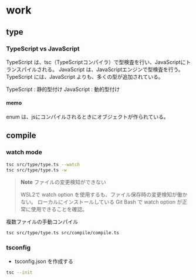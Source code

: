 # work

## type

### TypeScript vs JavaScript

TypeScript は、tsc（TypeScriptコンパイラ）で型検査を行い、JavaScriptにトランスパイルされる。
JavaScript は、JavaScriptエンジンで型検査を行う。
TypeScript には、JavaScript よりも、多くの型が追加されている。

TypeScript : 静的型付け
JavaScript : 動的型付け

#### memo
enum は、jsにコンパイルされるときにオブジェクトが作られている。


## compile

### watch mode

```sh
tsc src/type/type.ts --watch
tsc src/type/type.ts -w
```

> **Note** ファイルの変更検知ができない
>
> WSL2で watch option を使用するも、ファイル保存時の変更検知が働かない。
> ローカルにインストールしている Git Bash で watch option が正常に使用できることを確認。


複数ファイルの手動コンパイル

```sh
tsc src/type/type.ts src/compile/compile.ts
```


### tsconfig

- tsconfig.json を作成する

```sh
tsc --init
```
